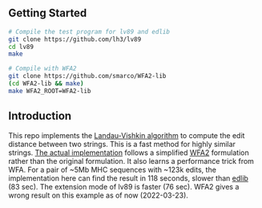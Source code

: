 ## Getting Started

```sh
# Compile the test program for lv89 and edlib
git clone https://github.com/lh3/lv89
cd lv89
make

# Compile with WFA2
git clone https://github.com/smarco/WFA2-lib
(cd WFA2-lib && make)
make WFA2_ROOT=WFA2-lib
```

## Introduction

This repo implements the [Landau-Vishkin algorithm][lv89] to compute the edit
distance between two strings. This is a fast method for highly similar strings.
[The actual implementation](lv89-full.c) follows a simplified [WFA2][WFA2] formulation
rather than the original formulation. It also learns a performance trick from
WFA. For a pair of ~5Mb MHC sequences with ~123k edits, the implementation here
can find the result in 118 seconds, slower than [edlib][edlib] (83 sec). The
extension mode of lv89 is faster (76 sec). WFA2 gives a wrong result on this
example as of now (2022-03-23).

[lv89]: https://doi.org/10.1016/0196-6774(89)90010-2
[edlib]: https://github.com/Martinsos/edlib
[WFA2]: https://github.com/smarco/WFA2-lib

